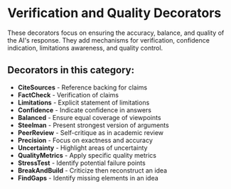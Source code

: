 # Verification and Quality Decorators

These decorators focus on ensuring the accuracy, balance, and quality of the AI's response. They add mechanisms for verification, confidence indication, limitations awareness, and quality control.

## Decorators in this category:

- **CiteSources** - Reference backing for claims
- **FactCheck** - Verification of claims
- **Limitations** - Explicit statement of limitations
- **Confidence** - Indicate confidence in answers
- **Balanced** - Ensure equal coverage of viewpoints
- **Steelman** - Present strongest version of arguments
- **PeerReview** - Self-critique as in academic review
- **Precision** - Focus on exactness and accuracy
- **Uncertainty** - Highlight areas of uncertainty
- **QualityMetrics** - Apply specific quality metrics
- **StressTest** - Identify potential failure points
- **BreakAndBuild** - Criticize then reconstruct an idea
- **FindGaps** - Identify missing elements in an idea
